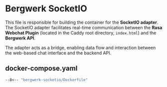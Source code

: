  # Bergwerk SocketIO

This file is responsible for building the container for the **SocketIO adapter**. The SocketIO adapter facilitates real-time communication between the **Rasa Webchat Plugin** (located in the Caddy root directory, `index.html`) and the **Bergwerk API**.

The adapter acts as a bridge, enabling data flow and interaction between the web-based chat interface and the backend API.

## docker-compose.yaml

```Dockerfile
--8<-- "bergwerk-socketio/Dockerfile"
```